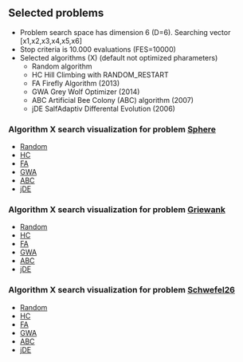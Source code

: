 ## Selected problems

- Problem search space has dimension 6 (D=6). Searching vector [x1,x2,x3,x4,x5,x6]
- Stop criteria is 10.000 evaluations (FES=10000)
- Selected algorithms (X) (default not optimized pharameters)
  - Random algorithm
  - HC Hill Climbing with RANDOM_RESTART
  - FA Firefly Algorithm (2013)
  - GWA Grey Wolf Optimizer (2014)
  - ABC Artificial Bee Colony (ABC) algorithm (2007)
  - jDE SalfAdaptiv Differental Evolution (2006)

### Algorithm X search visualization for problem [Sphere](http://benchmarkfcns.xyz/benchmarkfcns/spherefcn.html)

- [Random](pages/sphere1.html)
- [HC](pages/sphere6.html)
- [FA](pages/sphere5.html)
- [GWA](pages/sphere2.html)
- [ABC](pages/sphere3.html)
- [jDE](pages/sphere4.html)

### Algorithm X search visualization for problem [Griewank](http://benchmarkfcns.xyz/benchmarkfcns/griewankfcn.html)

- [Random](pages/griewank1.html)
- [HC](pages/griewank6.html)
- [FA](pages/griewank5.html)
- [GWA](pages/griewank2.html)
- [ABC](pages/griewank3.html)
- [jDE](pages/griewank4.html)

### Algorithm X search visualization for problem [Schwefel26](http://infinity77.net/global_optimization/test_functions_nd_S.html#go_benchmark.Schwefel26)

- [Random](pages/schwefel1.html)
- [HC](pages/schwefel6.html)
- [FA](pages/schwefel5.html)
- [GWA](pages/schwefel2.html)
- [ABC](pages/schwefel3.html)
- [jDE](pages/schwefel4.html)
